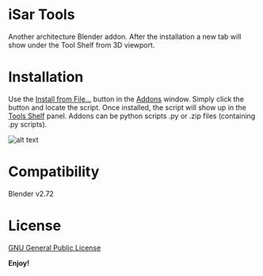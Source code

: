iSar Tools
==========

Another architecture Blender addon.
After the installation a new tab will show under the Tool Shelf from 3D viewport.

# Installation

Use the [Install from File...] button in the [Addons] window. Simply click the button and locate the script. Once installed, the script will show up in the [Tools Shelf] panel.
Addons can be python scripts .py or .zip files (containing .py scripts).

![alt text](http://wiki.blender.org/uploads/thumb/9/92/Userpref_addons_en_oct20_2013.jpg/640px-Userpref_addons_en_oct20_2013.jpg)

# Compatibility

Blender v2.72

# License

[GNU General Public License]

**Enjoy!**

[Tools Shelf]:http://wiki.blender.org/index.php/Doc:2.6/Manual/Interface/Panels
[Install from File...]:http://wiki.blender.org/index.php/Doc:2.6/Manual/Extensions/Python/Add-Ons
[Addons]:http://wiki.blender.org/index.php/Doc:2.6/Manual/Extensions/Python/Add-Ons
[GNU General Public License]:http://www.gnu.org/copyleft/gpl.html
